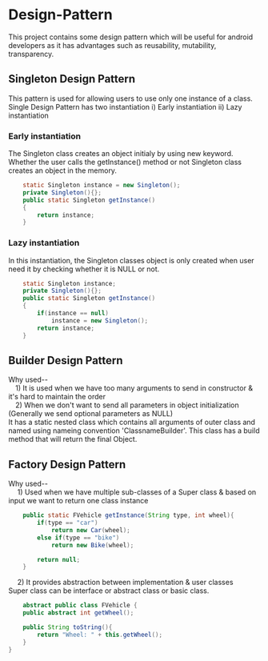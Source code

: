 # Design-Pattern
This project contains some design pattern which will be useful for android developers as it has advantages such as reusability, mutability, transparency.

## Singleton Design Pattern
This pattern is used for allowing users to use only one instance of a class.
Single Design Pattern has two instantiation i) Early instantiation ii) Lazy instantiation

###  Early instantiation
The Singleton class creates an object initialy by using new keyword. Whether the user calls the getInstance() method or not Singleton class creates an object in the memory.
```java
    static Singleton instance = new Singleton();
    private Singleton(){};
    public static Singleton getInstance()
    {
        return instance;
    }
```
### Lazy instantiation
In this instantiation, the Singleton classes object is only created when user need it by checking whether it is NULL or not.
```java
    static Singleton instance;
    private Singleton(){};
    public static Singleton getInstance()
    {
        if(instance == null)
            instance = new Singleton();
        return instance;
    }
```
##  Builder Design Pattern
Why used--  </br>
&emsp;1) It is used when we have too many arguments to send in constructor & it's hard to maintain the order
</br>&emsp;2) When we don't want to send all parameters in object initialization (Generally we send optional parameters as NULL)
</br>It has a static nested class which contains all arguments of outer class and named using nameing convention 'ClassnameBuilder'. This class has a build method that will return the final Object.

## Factory Design Pattern
Why used-- </br>
&emsp; 1) Used when we have multiple sub-classes of a Super class & based on input we want to return one class instance
```java
    public static FVehicle getInstance(String type, int wheel){
        if(type == "car")
            return new Car(wheel);
        else if(type == "bike")
            return new Bike(wheel);

        return null;
    }
```
&emsp; 2) It provides abstraction between implementation & user classes</br>Super class can be interface or abstract class or basic class.
```java
    abstract public class FVehicle {
    public abstract int getWheel();

    public String toString(){
        return "Wheel: " + this.getWheel();
    }
}
```
